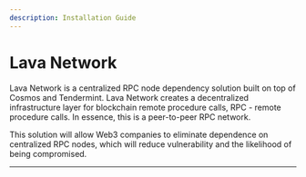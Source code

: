 ```yaml
---
description: Installation Guide
---
```


# Lava Network

Lava Network is a centralized RPC node dependency solution built on top of Cosmos and Tendermint. Lava Network creates a decentralized infrastructure layer for blockchain remote procedure calls, RPC - remote procedure calls. In essence, this is a peer-to-peer RPC network.

This solution will allow Web3 companies to eliminate dependence on centralized RPC nodes, which will reduce vulnerability and the likelihood of being compromised.

***
